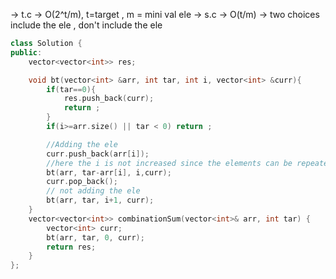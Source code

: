 -> t.c -> O(2^t/m), t=target , m = mini val ele
-> s.c -> O(t/m) 
-> two choices include the ele , don't include the ele 



```cpp
class Solution {
public:
    vector<vector<int>> res;

    void bt(vector<int> &arr, int tar, int i, vector<int> &curr){
        if(tar==0){
            res.push_back(curr);
            return ;
        }
        if(i>=arr.size() || tar < 0) return ;

        //Adding the ele
        curr.push_back(arr[i]);
        //here the i is not increased since the elements can be repeated 
        bt(arr, tar-arr[i], i,curr);
        curr.pop_back();
        // not adding the ele 
        bt(arr, tar, i+1, curr);
    }
    vector<vector<int>> combinationSum(vector<int>& arr, int tar) {
        vector<int> curr;
        bt(arr, tar, 0, curr);
        return res;
    }
};
```